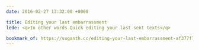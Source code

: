 ```yaml
---
date: 2016-02-27 13:32:00 +0000

title: Editing your last embarrassment
lede: <q>In other words Quick editing your last sent texts</q>

bookmark_of: https://suganth.cc/editing-your-last-embarrassment-af377f7c123d
---
```

